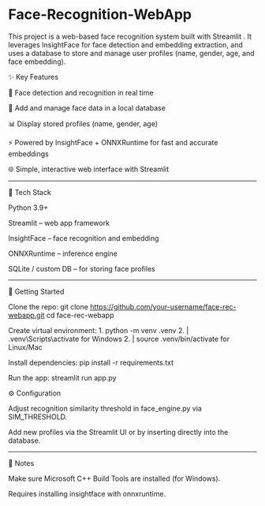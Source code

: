 # Face-Recognition-WebApp
This project is a web-based face recognition system built with Streamlit
. It leverages InsightFace for face detection and embedding extraction, and uses a database to store and manage user profiles (name, gender, age, and face embedding).

✨ Key Features

👤 Face detection and recognition in real time

📝 Add and manage face data in a local database

📊 Display stored profiles (name, gender, age)

⚡ Powered by InsightFace + ONNXRuntime for fast and accurate embeddings

🌐 Simple, interactive web interface with Streamlit

---------------------------------------------------------------------------------------------------------------------------------------------------------------------------------

🔧 Tech Stack

Python 3.9+

Streamlit – web app framework

InsightFace – face recognition and embedding

ONNXRuntime – inference engine

SQLite / custom DB – for storing face profiles

---------------------------------------------------------------------------------------------------------------------------------------------------------------------------------

🚀 Getting Started

Clone the repo: git clone https://github.com/your-username/face-rec-webapp.git
cd face-rec-webapp

Create virtual environment: 1. python -m venv .venv
2.  | .venv\Scripts\activate   for Windows
2. | source .venv/bin/activate for Linux/Mac


Install dependencies: pip install -r requirements.txt

Run the app: streamlit run app.py


⚙️ Configuration

Adjust recognition similarity threshold in face_engine.py via SIM_THRESHOLD.

Add new profiles via the Streamlit UI or by inserting directly into the database.

---------------------------------------------------------------------------------------------------------------------------------------------------------------------------------

📌 Notes

Make sure Microsoft C++ Build Tools are installed (for Windows).

Requires installing insightface with onnxruntime.
